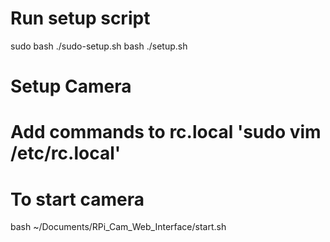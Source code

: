 # Run setup script
sudo bash ./sudo-setup.sh
bash ./setup.sh

# Setup Camera
# Add commands to rc.local 'sudo vim /etc/rc.local'

# To start camera
bash ~/Documents/RPi_Cam_Web_Interface/start.sh 


